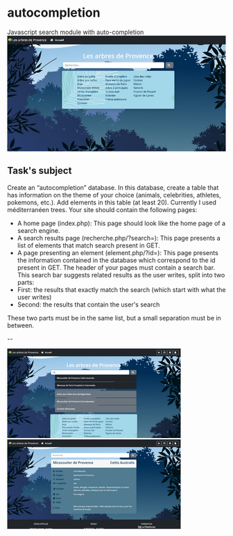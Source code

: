 # autocompletion
Javascript search module with auto-completion
![Cover](https://github.com/nadia-hazem/autocompletion/blob/main/screenshot.jpg)

## Task's subject
Create an “autocompletion” database. In this database, create a table that has information on the theme of your choice (animals, celebrities,
athletes, pokemons, etc.). Add elements in this table (at least 20). Currently I used méditerranéen trees.
Your site should contain the following pages:
- A home page (index.php):
This page should look like the home page of a search engine.
- A search results page (recherche.php/?search=):
This page presents a list of elements that match search present in
GET.
- A page presenting an element (element.php/?id=):
This page presents the information contained in the database which
correspond to the id present in GET.
The header of your pages must contain a search bar. This search bar
suggests related results as the user writes, split into two
parts:
- First: the results that exactly match the search (which
start with what the user writes)
- Second: the results that contain the user's search

These two parts must be in the same list, but a small separation must
be in between.  

--

![2 listes de recherche](https://github.com/nadia-hazem/autocompletion/blob/4a99f02d9cf9a8262bff0aa94b23d86ba6cbca96/assets/img/img1.png)
![fiche individuelle](https://github.com/nadia-hazem/autocompletion/blob/4a99f02d9cf9a8262bff0aa94b23d86ba6cbca96/assets/img/img2.png)


